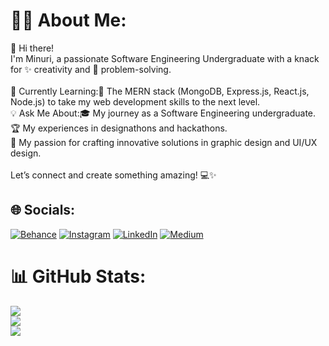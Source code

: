 # 🐱‍👤 About Me:
👋 Hi there!<br>I'm Minuri, a passionate Software Engineering Undergraduate with a knack for ✨ creativity and 🧩 problem-solving.<br><br>🌱 Currently Learning:🚀 The MERN stack (MongoDB, Express.js, React.js, Node.js) to take my web development skills to the next level.<br>💡 Ask Me About:🎓 My journey as a Software Engineering undergraduate.<br>🏆 My experiences in designathons and hackathons.<br>🎨 My passion for crafting innovative solutions in graphic design and UI/UX design.<br><br>Let’s connect and create something amazing! 💻✨


## 🌐 Socials:
[![Behance](https://img.shields.io/badge/Behance-1769ff?logo=behance&logoColor=white)](https://behance.net/https://www.behance.net/minurihewage) [![Instagram](https://img.shields.io/badge/Instagram-%23E4405F.svg?logo=Instagram&logoColor=white)](https://instagram.com/https://www.instagram.com/minuri_senara/) [![LinkedIn](https://img.shields.io/badge/LinkedIn-%230077B5.svg?logo=linkedin&logoColor=white)](https://linkedin.com/in/https://www.linkedin.com/in/mshewage/) [![Medium](https://img.shields.io/badge/Medium-12100E?logo=medium&logoColor=white)](https://medium.com/@https://medium.com/@minurisenara_6917) 
# 📊 GitHub Stats:
![](https://github-readme-stats.vercel.app/api?username=minuri12&theme=dark&hide_border=false&include_all_commits=true&count_private=true)<br/>
![](https://github-readme-streak-stats.herokuapp.com/?user=minuri12&theme=dark&hide_border=false)<br/>
![](https://github-readme-stats.vercel.app/api/top-langs/?username=minuri12&theme=dark&hide_border=false&include_all_commits=true&count_private=true&layout=compact)

<!-- Proudly created with GPRM ( https://gprm.itsvg.in ) -->
